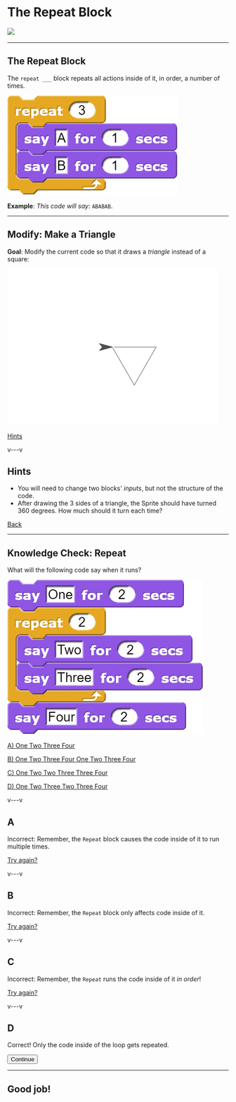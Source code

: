 # The Repeat Block

![](repeat.png)

<!--
Notes:
- Draw a square manually, show challenge with resizing
- Repeat slide
- Show how to make a repeat square
- Visible step to show how it works
- Modify task to triangle
- Show code after repeat
- Quiz
-->

---
## The Repeat Block

The `repeat ___` block repeats all actions inside of it, in order, a number of times.

![](img/repeatAB.png)

**Example**: *This code will say*: `ABABAB`.

---
<!-- .slide: id="triangle" -->
## Modify: Make a Triangle

**Goal**: Modify the current code so that it draws a *triangle* instead of a square:

![](img/triangle.png)

<div class="quiz">

[Hints](#/triangle-hint)

</div>

v---v
<!-- .slide: id="triangle-hint" -->
## Hints

* You will need to change two blocks' *inputs*, but not the structure of the code.
* After drawing the 3 sides of a triangle, the Sprite should have turned 360 degrees. How much should it turn each time?

[Back](#/triangle)




---
<!-- .slide: id="q1" -->
## Knowledge Check: Repeat
What will the following code say when it runs?

<div class="container">

<div class="col">

![](img/q1.png)

</div>

<div class="col quiz">

[A) One Two Three Four](#/a)

[B) One Two Three Four One Two Three Four](#/b)

[C) One Two Two Three Three Four](#/c)

[D) One Two Three Two Three Four](#/d)

</div>
</div>

v---v
<!-- .slide: id="a" -->
## A

Incorrect: Remember, the `Repeat` block causes the code inside of it to run multiple times.

[Try again?](#/q1)

v---v
<!-- .slide: id="b" -->
## B

Incorrect: Remember, the `Repeat` block only affects code inside of it.

[Try again?](#/q1)

v---v
<!-- .slide: id="c" -->
## C

Incorrect: Remember, the `Repeat` runs the code inside of it *in order*!

[Try again?](#/q1)

v---v
<!-- .slide: id="d" data-background-color="#3333aa" -->
## D

Correct! Only the code inside of the loop gets repeated.

<button class="navigate-right btn btn-success">Continue</button>


---
<!-- .slide: id="q1-finished" data-state="q-finished" -->
## Good job!